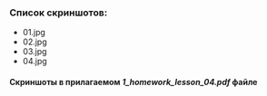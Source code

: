 ### Список скриншотов:
- 01.jpg  
- 02.jpg  
- 03.jpg  
- 04.jpg

#### Скриншоты в прилагаемом ***1_homework_lesson_04.pdf*** файле
